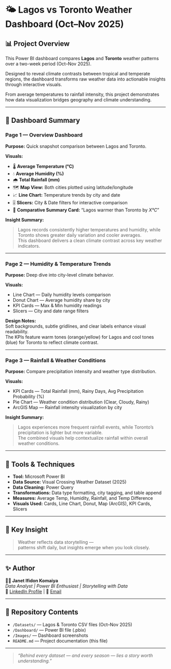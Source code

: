 # 🌤 Lagos vs Toronto Weather Dashboard (Oct–Nov 2025)

## 📊 Project Overview
This Power BI dashboard compares **Lagos** and **Toronto** weather patterns over a two-week period (Oct–Nov 2025).  

Designed to reveal climate contrasts between tropical and temperate regions, the dashboard transforms raw weather data into actionable insights through interactive visuals.

From average temperatures to rainfall intensity, this project demonstrates how data visualization bridges geography and climate understanding.

---

## 🧭 Dashboard Summary

### **Page 1 — Overview Dashboard**
**Purpose:** Quick snapshot comparison between Lagos and Toronto.

**Visuals:**
- 🌡 **Average Temperature (°C)**
- 💧 **Average Humidity (%)**
- 🌧 **Total Rainfall (mm)**
- 🗺 **Map View:** Both cities plotted using latitude/longitude
- 📈 **Line Chart:** Temperature trends by city and date
- 🎚 **Slicers:** City & Date filters for interactive comparison  
- 🧾 **Comparative Summary Card:** “Lagos warmer than Toronto by _X°C_”

**Insight Summary:**
> Lagos records consistently higher temperatures and humidity, while Toronto shows greater daily variation and cooler averages.  
> This dashboard delivers a clean climate contrast across key weather indicators.

---

### **Page 2 — Humidity & Temperature Trends**
**Purpose:** Deep dive into city-level climate behavior.

**Visuals:**
- Line Chart — Daily humidity levels comparison  
- Donut Chart — Average humidity share by city  
- KPI Cards — Max & Min humidity readings  
- Slicers — City and date range filters

**Design Notes:**  
Soft backgrounds, subtle gridlines, and clear labels enhance visual readability.  
The KPIs feature warm tones (orange/yellow) for Lagos and cool tones (blue) for Toronto to reflect climate contrast.

---

### **Page 3 — Rainfall & Weather Conditions**
**Purpose:** Compare precipitation intensity and weather type distribution.

**Visuals:**
- KPI Cards — Total Rainfall (mm), Rainy Days, Avg Precipitation Probability (%)  
- Pie Chart — Weather condition distribution (Clear, Cloudy, Rainy)  
- ArcGIS Map — Rainfall intensity visualization by city

**Insight Summary:**
> Lagos experiences more frequent rainfall events, while Toronto’s precipitation is lighter but more variable.  
> The combined visuals help contextualize rainfall within overall weather conditions.

---

## 🧩 Tools & Techniques
- **Tool:** Microsoft Power BI  
- **Data Source:** Visual Crossing Weather Dataset (2025)  
- **Data Cleaning:** Power Query  
- **Transformations:** Data type formatting, city tagging, and table append  
- **Measures:** Average Temp, Humidity, Rainfall, and Temp Difference  
- **Visuals Used:** Cards, Line Chart, Donut, Map (ArcGIS), KPI Cards, Slicers

---

## 🧠 Key Insight
> Weather reflects data storytelling —  
> patterns shift daily, but insights emerge when you look closely.  

---

## ✨ Author
**👩‍💻 Janet Ifidon Komaiya**  
_Data Analyst | Power BI Enthusiast | Storytelling with Data_  
🔗 [LinkedIn Profile](https://linkedin.com) | 📧 [Email](mailto:)

---

## 📁 Repository Contents
- `/Datasets/` — Lagos & Toronto CSV files (Oct–Nov 2025)  
- `/Dashboard/` — Power BI file (.pbix)  
- `/Images/` — Dashboard screenshots  
- `README.md` — Project documentation (this file)

---

> _“Behind every dataset — and every season — lies a story worth understanding.”_


